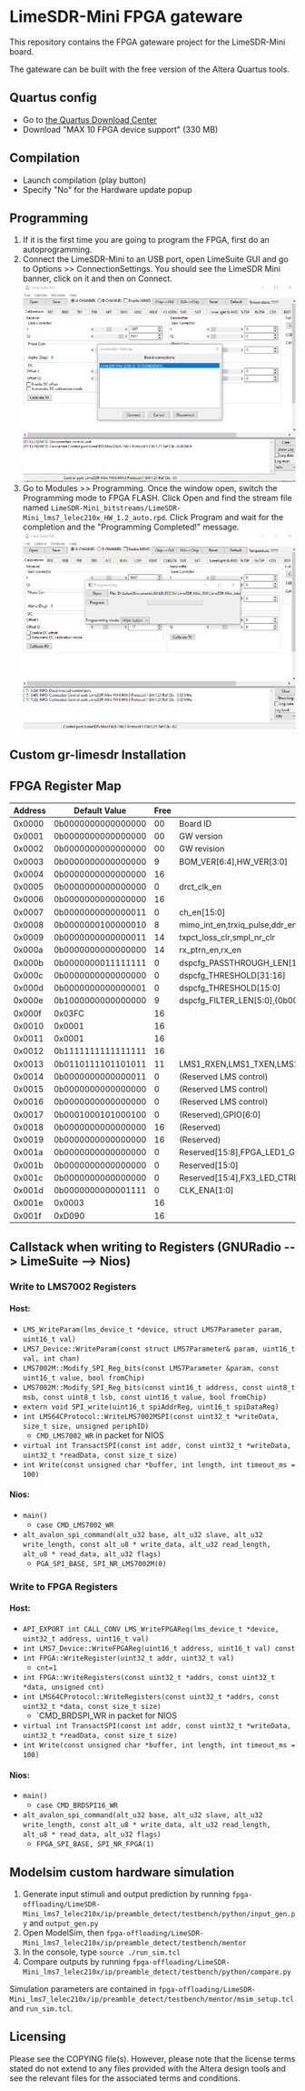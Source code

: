 # LimeSDR-Mini FPGA gateware

This repository contains the FPGA gateware project for the LimeSDR-Mini board.

The gateware can be built with the free version of the Altera Quartus tools.

## Quartus config

- Go to [the Quartus Download Center](https://fpgasoftware.intel.com/18.1/?edition=lite&platform=windows)
- Download "MAX 10 FPGA device support" (330 MB)

## Compilation

- Launch compilation (play button)
- Specify "No" for the Hardware update popup

## Programming

1. If it is the first time you are going to program the FPGA, first do an autoprogramming.
1. Connect the LimeSDR-Mini to an USB port, open LimeSuite GUI and go to Options >> ConnectionSettings. You should see the LimeSDR Mini banner, click on it and then on Connect.
   ![Step 1](LimeSDR-Mini_lms7_lelec210x/doc/readme_programming_1.png)
1. Go to Modules >> Programming. Once the window open, switch the Programming mode to FPGA FLASH. Click Open and find the stream file named `LimeSDR-Mini_bitstreams/LimeSDR-Mini_lms7_lelec210x_HW_1.2_auto.rpd`. Click Program and wait for the completion and the "Programming Completed!" message.
   ![Step 2](LimeSDR-Mini_lms7_lelec210x/doc/readme_programming_2.png)

## Custom gr-limesdr Installation

## FPGA Register Map

| Address | Default Value      | Free | Description                                                             |
| ------- | ------------------ | ---- | ----------------------------------------------------------------------- |
| 0x0000  | 0b0000000000000000 | 00   | Board ID                                                                |
| 0x0001  | 0b0000000000000000 | 00   | GW version                                                              |
| 0x0002  | 0b0000000000000000 | 00   | GW revision                                                             |
| 0x0003  | 0b0000000000000000 | 9    | BOM_VER[6:4],HW_VER[3:0]                                                |
| 0x0004  | 0b0000000000000000 | 16   |                                                                         |
| 0x0005  | 0b0000000000000000 | 0    | drct_clk_en                                                             |
| 0x0006  | 0b0000000000000000 | 16   |                                                                         |
| 0x0007  | 0b0000000000000011 | 0    | ch_en[15:0]                                                             |
| 0x0008  | 0b0000000100000010 | 8    | mimo_int_en,trxiq_pulse,ddr_en,mode,reserved[2:0],smpl_width[1:0]       |
| 0x0009  | 0b0000000000000011 | 14   | txpct_loss_clr,smpl_nr_clr                                              |
| 0x000a  | 0b0000000000000000 | 14   | rx_ptrn_en,rx_en                                                        |
| 0x000b  | 0b0000000011111111 | 0    | dspcfg_PASSTHROUGH_LEN[15:0]                                            |
| 0x000c  | 0b0000000000000000 | 0    | dspcfg_THRESHOLD[31:16]                                                 |
| 0x000d  | 0b0000000000000001 | 0    | dspcfg_THRESHOLD[15:0]                                                  |
| 0x000e  | 0b1000000000000000 | 9    | dspcfg_FILTER_LEN[5:0],{0b000_0000},dspcfg_preamble_en                  |
| 0x000f  | 0x03FC             | 16   |                                                                         |
| 0x0010  | 0x0001             | 16   |                                                                         |
| 0x0011  | 0x0001             | 16   |                                                                         |
| 0x0012  | 0b1111111111111111 | 16   |                                                                         |
| 0x0013  | 0b0110111101101011 | 11   | LMS1_RXEN,LMS1_TXEN,LMS1_TXNRX2,LMS1_TXNRX1,LMS1_CORE_LDO_EN,LMS1_RESET |
| 0x0014  | 0b0000000000000011 | 0    | (Reserved LMS control)                                                  |
| 0x0015  | 0b0000000000000000 | 0    | (Reserved LMS control)                                                  |
| 0x0016  | 0b0000000000000000 | 0    | (Reserved LMS control)                                                  |
| 0x0017  | 0b0001000101000100 | 0    | (Reserved),GPIO[6:0]                                                    |
| 0x0018  | 0b0000000000000000 | 16   | (Reserved)                                                              |
| 0x0019  | 0b0000000000000000 | 16   | (Reserved)                                                              |
| 0x001a  | 0b0000000000000000 | 0    | Reserved[15:8],FPGA_LED1_G,FPGA_LED1_R                                  |
| 0x001b  | 0b0000000000000000 | 0    | Reserved[15:0]                                                          |
| 0x001c  | 0b0000000000000000 | 0    | Reserved[15:4],FX3_LED_CTRL                                             |
| 0x001d  | 0b0000000000001111 | 0    | CLK_ENA[1:0]                                                            |
| 0x001e  | 0x0003             | 16   |                                                                         |
| 0x001f  | 0xD090             | 16   |                                                                         |

## Callstack when writing to Registers (GNURadio --> LimeSuite --> Nios)

### Write to LMS7002 Registers

#### Host:

- `LMS_WriteParam(lms_device_t *device, struct LMS7Parameter param, uint16_t val)`
- `LMS7_Device::WriteParam(const struct LMS7Parameter& param, uint16_t val, int chan)`
- `LMS7002M::Modify_SPI_Reg_bits(const LMS7Parameter &param, const uint16_t value, bool fromChip)`
- `LMS7002M::Modify_SPI_Reg_bits(const uint16_t address, const uint8_t msb, const uint8_t lsb, const uint16_t value, bool fromChip)`
- `extern void SPI_write(uint16_t spiAddrReg, uint16_t spiDataReg)`
- `int LMS64CProtocol::WriteLMS7002MSPI(const uint32_t *writeData, size_t size, unsigned periphID)`
  - `CMD_LMS7002_WR` in packet for NIOS
- `virtual int TransactSPI(const int addr, const uint32_t *writeData, uint32_t *readData, const size_t size)`
- `int Write(const unsigned char *buffer, int length, int timeout_ms = 100)`

#### Nios:

- `main()`
  - `case CMD_LMS7002_WR`
- `alt_avalon_spi_command(alt_u32 base, alt_u32 slave, alt_u32 write_length, const alt_u8 * write_data, alt_u32 read_length, alt_u8 * read_data, alt_u32 flags)`
  - `PGA_SPI_BASE, SPI_NR_LMS7002M(0)`

### Write to FPGA Registers

#### Host:

- `API_EXPORT int CALL_CONV LMS_WriteFPGAReg(lms_device_t *device, uint32_t address, uint16_t val)`
- `int LMS7_Device::WriteFPGAReg(uint16_t address, uint16_t val) const`
- `int FPGA::WriteRegister(uint32_t addr, uint32_t val)`
  - `cnt=1`
- `int FPGA::WriteRegisters(const uint32_t *addrs, const uint32_t *data, unsigned cnt)`
- `int LMS64CProtocol::WriteRegisters(const uint32_t *addrs, const uint32_t *data, const size_t size)`
  - `CMD_BRDSPI_WR in packet for NIOS
- `virtual int TransactSPI(const int addr, const uint32_t *writeData, uint32_t *readData, const size_t size)`
- `int Write(const unsigned char *buffer, int length, int timeout_ms = 100)`

#### Nios:

- `main()`
  - `case CMD_BRDSPI16_WR`
- `alt_avalon_spi_command(alt_u32 base, alt_u32 slave, alt_u32 write_length, const alt_u8 * write_data, alt_u32 read_length, alt_u8 * read_data, alt_u32 flags)`
  - `FPGA_SPI_BASE, SPI_NR_FPGA(1)`

## Modelsim custom hardware simulation

1. Generate input stimuli and output prediction by running `fpga-offloading/LimeSDR-Mini_lms7_lelec210x/ip/preamble_detect/testbench/python/input_gen.py` and `output_gen.py`
1. Open ModelSim, then `fpga-offloading/LimeSDR-Mini_lms7_lelec210x/ip/preamble_detect/testbench/mentor`
1. In the console, type `source ./run_sim.tcl`
1. Compare outputs by running `fpga-offloading/LimeSDR-Mini_lms7_lelec210x/ip/preamble_detect/testbench/python/compare.py`

Simulation parameters are contained in `fpga-offloading/LimeSDR-Mini_lms7_lelec210x/ip/preamble_detect/testbench/mentor/msim_setup.tcl` and `run_sim.tcl`.

## Licensing

Please see the COPYING file(s). However, please note that the license terms stated do not extend to any files provided with the Altera design tools and see the relevant files for the associated terms and conditions.
